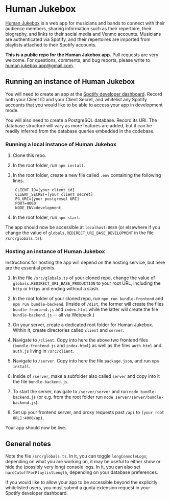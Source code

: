 # Human Jukebox

[Human Jukebox](https://human-jukebox.etale.site/) is a web app for musicians and bands to connect with their audience members, sharing information such as their repertoire, their biography, and links to their social media and Venmo accounts. Musicians are authenticated via Spotify, and their repertoires are imported from playlists attached to their Spotify accounts.

**This is a public repo for the Human Jukebox app.** Pull requests are very welcome. For questions, comments, and bug reports, please write to [human.jukebox.app@gmail.com](mailto:human.jukebox.app@gmail.com).

## Running an instance of Human Jukebox

You will need to create an app at the [Spotify developer dashboard](https://developer.spotify.com/dashboard/). Record both your Client ID and your Client Secret, and whitelist any Spotify accounts that you would like to be able to access your app in development mode.

You will also need to create a PostgreSQL database. Record its URI. The database structure will vary as more features are added, but it can be readily inferred from the database queries embedded in the codebase.

### Running a local instance of Human Jukebox

1. Clone this repo.

1. In the root folder, run `npm install`.

1. In the root folder, create a new file called `.env` containing the following lines.

        CLIENT_ID=[your client id]
        CLIENT_SECRET=[your client secret]
        PG_URI=[your postgresql URI]
        PORT=4000
        NODE_ENV=development

1. In the root folder, run `npm start`.

The app should now be accessible at `localhost:8080` (or elsewhere if you change the value of `globals.REDIRECT_URI_BASE_DEVELOPMENT` in the file `/src/globals.ts`).

### Hosting an instance of Human Jukebox

Instructions for hosting the app will depend on the hosting service, but here are the essential points.

1. In the file `/src/globals.ts` of your cloned repo, change the value of `globals.REDIRECT_URI_BASE_PRODUCTION` to your root URL, including the `http` or `https` and ending without a slash.

1. In the root folder of your cloned repo, run `npm run bundle-frontend` and `npm run bundle-backend`. (Inside of `/dist`, the former will create the files `bundle-frontend.js` and `index.html` while the latter will create the file `bundle-backend.js` -- all via Webpack.)

1. On your server, create a dedicated root folder for Human Jukebox. Within it, create directories called `client` and `server`.

1. Navigate to `/client`. Copy into here the above two frontend files (`bundle-frontend.js` and `index.html`) as well as the files `auth.html` and `auth.js` living in `/src/client`. 

1. Navigate to `/server`. Copy into here the file `package.json`, and run `npm install`.

1. Inside of `/server`, make a subfolder also called `server` and copy into it the file `bundle-backend.js`.

1. To start the server, navigate to `/server/server` and run `node bundle-backend.js` (or e.g. from the root folder run `node server/server/bundle-backend.js`).

1. Set up your frontend server, and proxy requests past `/api` to `[your root URL]:4000/api`.

Your app should now be live.

## General notes

Note the file `/src/globals.ts`. In it, you can toggle `longConsoleLogs`; depending on what you are working on, it may be useful to either show or hide the (possibly very long) console logs. In it, you can also set `hardCutoffForPlaylistLength`, depending on your database preferences.

If you would like to allow your app to be accessible beyond the explicitly whitelisted users, you must submit a quota extension request in your Spotify developer dashboard.